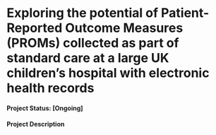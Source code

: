 # Exploring the potential of Patient-Reported Outcome Measures (PROMs) collected as part of standard care at a large UK children’s hospital with electronic health records  

#### Project Status: [Ongoing]

#### Project Description

